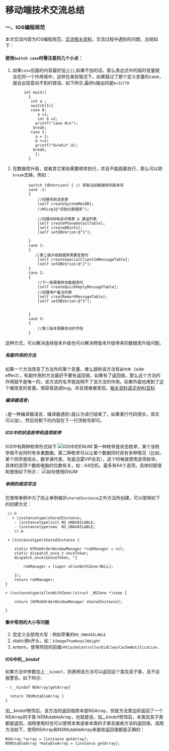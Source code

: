 # 移动端技术交流总结

### 一、IOS编程规范

本次交流内容为IOS编程规范，[交流相关资料](http://7xsbfz.com1.z0.glb.clouddn.com/iOSStandardCodding.pdf)，交流过程中遇到的问题，总结如下：

#### 使用`Switch case`时需注意的几个小点：

  1. 如果`case`后面的内容最好加上`{}`,如果不加的话，那么表达式中的临时变量就会在同一个作用域中，这样在某些情况下，如果跳过了那个定义变量的case，就会出现意向不到的错误。如下所示,最终b输出的是`b=32770`

		      int main()
				{
				 int a ;
				 switch(1){
				 case 0:
				    a =1;
				    int b =2;
				   printf("case 0\n");
				  break;
				 case 1:
				   a = 2;
				   b +=3;
				   printf("b=%d\n",b);
				  break;
				   };
			    }   
		  
  2. 在数据库升级，或者其它某些需要顺序执行，并且不能跳着执行，那么可以把`break`去掉。例如：
		
		
		        switch (dbVersion) { // 获取当前数据库的版本号
		        case -1:
		        {
		            //创建系统消息表
		            [self createSystemMesDB];
		            //NSLog(@"初始化数据库");
		            
		            //创建400电话详情表 & 通话列表
		            [self createPhoneDetailTable];
		            [self createDBinfo];
		            [self setDBVerion:@"1"];
		         
		        }
		        case 1:
		        {
		           //第二版升级数据库需要变更时
		            [self createSpecialClientImMessageTable];
		            [self setDBVerion:@"2"];
		        }
		        case 2:
		        {
		            //下一版需要修改数据库时
		            [self createQuickReplyMessageTable];
		            //创建用户备注的表
		            [self creatRemarkMessageTable];
		            [self setDBVerion:@"3"];
		            
		            
		        }
		        case 3:
		        {
		            //第三版本需要改动的字段
		        }

 这种方式，可以解决连续版本升级也可以解决跨版本升级带来的数据库升级问题。


##### 有副作用的方法

如果一个方法改变了方法外的某个变量，难么就称该方法有`副作用`（side effect），有副作用的方法最好不要有返回值，如果有了返回值，那么这个方法的作用就不是唯一的，该方法的名字就说明不了该方法的作用。如果外面也用到了这个被改变的变量。很容易造成bug，并且很难被发现。[相关资料请见WIKI百科](https://en.wikipedia.org/wiki/Side_effect_(computer_science)
)


##### 编译器语言`\`

`\`是一种编译器语言，编译器遇到`\`就认为该行结束了，如果某行代码很长，其实可以加`\`，然后将剩下的内容在下一行顶格写即可。


##### IOS中的状态枚举和选项枚举

IOS中有两种枚举形式如下
![IOS中的ENUM](http://7xsbfz.com1.z0.glb.clouddn.com/IOSEnum.png)
第一种枚举是状态枚举，某个该枚举值不会同时有多重数据。第二种枚举可以让某个数据同时具有多种情况（比如，某个同学是班长，数学课代表，有是迅雷VIP会员），这个时候就使用选项枚举。具体的选项个数和电脑的位数有关，如：64位机，最多有64个选项。具体的赋值和使用如下所示：
![如何使用ENUM](http://7xsbfz.com1.z0.glb.clouddn.com/USEEnum.png)


##### 单例的规范写法

在使用单例中为了防止单例被非`sharedInstance`之外方法所创建，可以使用如下的创建方式：

     //.h
	   + (instancetype)sharedInstance;
		- (instancetype)init NS_UNAVAILABLE;
		- (instancetype)new  NS_UNAVAILABLE;
		//.m
		
	 + (instancetype)sharedInstance {

	    static HYRobOrderWindowManager *robManager = nil;
	    static dispatch_once_t onceToken;
	    dispatch_once(&onceToken, ^{
	        
	        robManager = [super allocWithZone:NULL];
	               
	    });
	    return robManager;
    }

	+ (instancetype)allocWithZone:(struct _NSZone *)zone {
	
	    return [HYRobOrderWindowManager sharedInstance];
	    
	}


#### 集中常用的大小写问题

1. 宏定义全部用大写：例如苹果的`NS_UNAVAILABLE`
2. static用k开头，如：`kImageThumbnailHeight`
3. entern，使用项目的前缀:`HYCacheControllerDidClearCacheNotification.`


#### IOS中的__kindof

如果方法中参数加上`__kindof`，则表明该方法可以返回这个类及其子类，且不会报警告。如下所示:


    - (__kindof NSArray)getArray{

      return [NSMutableArray ]
    }

加__kindof修饰后，该方法的返回值原本是NSArray，但是方法里边却返回了一个NSArray的子类
NSMutableArray，也就是说，加__kindof修饰后，本类及其子类都是返回，调用使用时也可以使用本类或者本类的子类去接收方法的返回值，调用方法如下，使用NSArray和NSMutableArray来接收返回值都是正确的：

	NSArray *array = [instance getArray];
	NSMUtableArray *mutableArray = [instance getArray];



